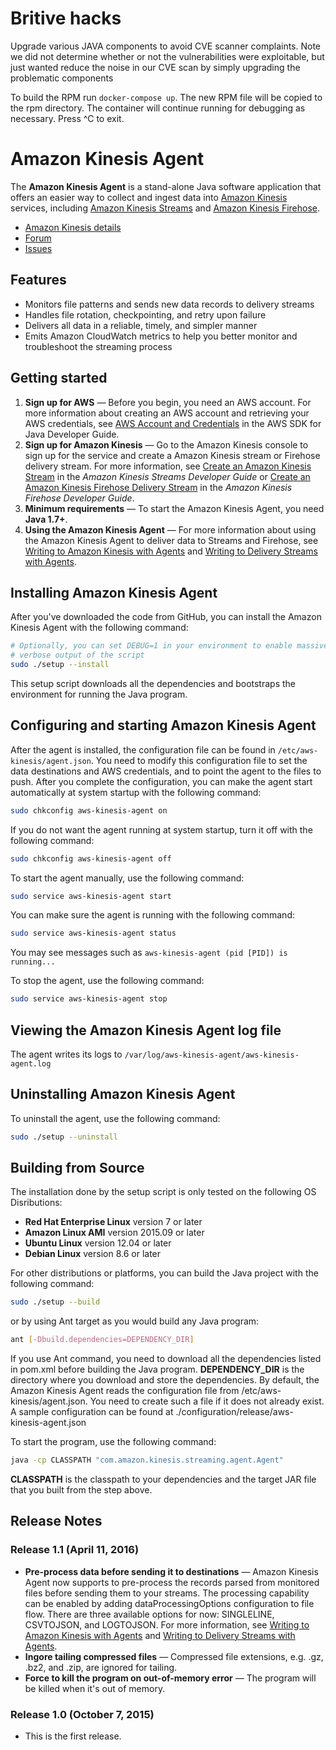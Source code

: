 # Britive hacks
Upgrade various JAVA components to avoid CVE scanner complaints.  Note we did not determine whether or not the vulnerabilities were exploitable,
but just wanted reduce the noise in our CVE scan by simply upgrading the problematic components

To build the RPM run ```docker-compose up```.    The new RPM file will be copied to the rpm directory.   The container will continue running for debugging as necessary.   Press ^C to exit.

# Amazon Kinesis Agent

The **Amazon Kinesis Agent** is a stand-alone Java software application that offers an easier way to collect and ingest data into [Amazon Kinesis][kinesis] services, including [Amazon Kinesis Streams][kinesis-stream] and [Amazon Kinesis Firehose][kinesis-firehose].

* [Amazon Kinesis details][kinesis]
* [Forum][kinesis-forum]
* [Issues][kinesis-agent-issues]

## Features

* Monitors file patterns and sends new data records to delivery streams
* Handles file rotation, checkpointing, and retry upon failure
* Delivers all data in a reliable, timely, and simpler manner
* Emits Amazon CloudWatch metrics to help you better monitor and troubleshoot the streaming process

## Getting started

1. **Sign up for AWS** &mdash; Before you begin, you need an AWS account. For more information about creating an AWS account and retrieving your AWS credentials, see [AWS Account and Credentials][docs-signup] in the AWS SDK for Java Developer Guide.
2. **Sign up for Amazon Kinesis** &mdash; Go to the Amazon Kinesis console to sign up for the service and create a Amazon Kinesis stream or Firehose delivery stream. For more information, see [Create an Amazon Kinesis Stream][kinesis-stream-create] in the *Amazon Kinesis Streams Developer Guide* or [Create an Amazon Kinesis Firehose Delivery Stream][kinesis-firehose-create] in the *Amazon Kinesis Firehose Developer Guide*.
3. **Minimum requirements** &mdash; To start the Amazon Kinesis Agent, you need **Java 1.7+**.
4. **Using the Amazon Kinesis Agent** &mdash; For more information about using the Amazon Kinesis Agent to deliver data to Streams and Firehose, see [Writing to Amazon Kinesis with Agents][kinesis-stream-agent-guide] and [Writing to Delivery Streams with Agents][kinesis-firehose-agent-guide].

## Installing Amazon Kinesis Agent
After you've downloaded the code from GitHub, you can install the Amazon Kinesis Agent with the following command:

```sh
# Optionally, you can set DEBUG=1 in your environment to enable massively
# verbose output of the script
sudo ./setup --install
```

This setup script downloads all the dependencies and bootstraps the environment for running the Java program.

## Configuring and starting Amazon Kinesis Agent
After the agent is installed, the configuration file can be found in `/etc/aws-kinesis/agent.json`. You need to modify this configuration file to set the data destinations and AWS credentials, and to point the agent to the files to push. After you complete the configuration, you can make the agent start automatically at system startup with the following command:

```sh
sudo chkconfig aws-kinesis-agent on
```

If you do not want the agent running at system startup, turn it off with the following command:

```sh
sudo chkconfig aws-kinesis-agent off
```

To start the agent manually, use the following command:

```sh
sudo service aws-kinesis-agent start
```

You can make sure the agent is running with the following command:

```sh
sudo service aws-kinesis-agent status
```

You may see messages such as `aws-kinesis-agent (pid [PID]) is running...`

To stop the agent, use the following command:

```sh
sudo service aws-kinesis-agent stop
```

## Viewing the Amazon Kinesis Agent log file
The agent writes its logs to `/var/log/aws-kinesis-agent/aws-kinesis-agent.log`

## Uninstalling Amazon Kinesis Agent
To uninstall the agent, use the following command:

```sh
sudo ./setup --uninstall
```

## Building from Source

The installation done by the setup script is only tested on the following OS Disributions:

  * **Red Hat Enterprise Linux** version 7 or later
  * **Amazon Linux AMI** version 2015.09 or later
  * **Ubuntu Linux** version 12.04 or later
  * **Debian Linux** version 8.6 or later

For other distributions or platforms, you can build the Java project with the following command:

```sh
sudo ./setup --build
```

or by using Ant target as you would build any Java program: 

```sh
ant [-Dbuild.dependencies=DEPENDENCY_DIR]
```

If you use Ant command, you need to download all the dependencies listed in pom.xml before building the Java program. **DEPENDENCY_DIR** is the directory where you download and store the dependencies. 
By default, the Amazon Kinesis Agent reads the configuration file from /etc/aws-kinesis/agent.json. You need to create such a file if it does not already exist. A sample configuration can be found at ./configuration/release/aws-kinesis-agent.json

To start the program, use the following command:

```sh
java -cp CLASSPATH "com.amazon.kinesis.streaming.agent.Agent"
```

**CLASSPATH** is the classpath to your dependencies and the target JAR file that you built from the step above.

## Release Notes
### Release 1.1 (April 11, 2016)
* **Pre-process data before sending it to destinations** &mdash; Amazon Kinesis Agent now supports to pre-process the records parsed from monitored files before sending them to your streams. The processing capability can be enabled by adding dataProcessingOptions configuration to file flow. There are three available options for now: SINGLELINE, CSVTOJSON, and LOGTOJSON. For more information, see [Writing to Amazon Kinesis with Agents][kinesis-stream-agent-guide] and [Writing to Delivery Streams with Agents][kinesis-firehose-agent-guide].
* **Ingore tailing compressed files** &mdash; Compressed file extensions, e.g. .gz, .bz2, and .zip, are ignored for tailing.
* **Force to kill the program on out-of-memory error** &mdash; The program will be killed when it's out of memory.

### Release 1.0 (October 7, 2015)
* This is the first release.

[kinesis]: http://aws.amazon.com/kinesis
[kinesis-forum]: http://developer.amazonwebservices.com/connect/forum.jspa?forumID=169
[kinesis-agent-issues]: https://github.com/awslabs/amazon-kinesis-agent/issues
[docs-signup]: http://docs.aws.amazon.com/AWSSdkDocsJava/latest/DeveloperGuide/java-dg-setup.html
[kinesis-stream]: https://aws.amazon.com/kinesis/streams/
[kinesis-firehose]: https://aws.amazon.com/kinesis/firehose/
[kinesis-stream-create]: http://docs.aws.amazon.com/streams/latest/dev/kinesis-using-sdk-java-create-stream.html
[kinesis-firehose-create]: http://docs.aws.amazon.com/firehose/latest/dev/basic-create.html
[kinesis-stream-agent-guide]: http://docs.aws.amazon.com/streams/latest/dev/writing-with-agents.html
[kinesis-firehose-agent-guide]: http://docs.aws.amazon.com/firehose/latest/dev/writing-with-agents.html
